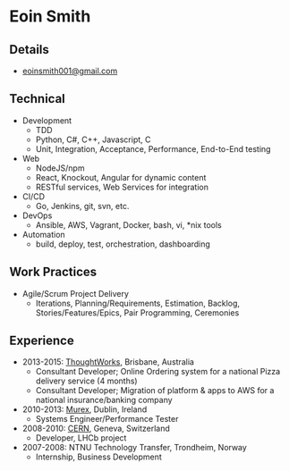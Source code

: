# Eoin Smith

## Details

- eoinsmith001@gmail.com

## Technical

- Development
	- TDD
	- Python, C#, C++, Javascript, C
	- Unit, Integration, Acceptance, Performance, End-to-End testing
- Web
	- NodeJS/npm
	- React, Knockout, Angular for dynamic content
	- RESTful services, Web Services for integration
- CI/CD
	- Go, Jenkins, git, svn, etc.
- DevOps
	- Ansible, AWS, Vagrant, Docker, bash, vi, *nix tools
- Automation
	- build, deploy, test, orchestration, dashboarding

## Work Practices

- Agile/Scrum Project Delivery
	- Iterations, Planning/Requirements, Estimation, Backlog, Stories/Features/Epics, Pair Programming, Ceremonies

## Experience

- 2013-2015: [ThoughtWorks](http://www.thoughtworks.com), Brisbane, Australia
	- Consultant Developer; Online Ordering system for a national Pizza delivery service (4 months)
	- Consultant Developer; Migration of platform & apps to AWS for a national insurance/banking company
- 2010-2013: [Murex](https://www.murex.com), Dublin, Ireland
	- Systems Engineer/Performance Tester
- 2008-2010: [CERN](http://home.web.cern.ch), Geneva, Switzerland
	- Developer, LHCb project
- 2007-2008: NTNU Technology Transfer, Trondheim, Norway
	- Internship, Business Development
